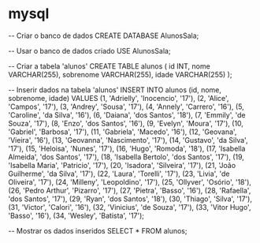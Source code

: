 # mysql

-- Criar o banco de dados
CREATE DATABASE AlunosSala;

-- Usar o banco de dados criado
USE AlunosSala;

-- Criar a tabela 'alunos'
CREATE TABLE alunos (
    id INT,
    nome VARCHAR(255),
    sobrenome VARCHAR(255),
    idade VARCHAR(255)
);

-- Inserir dados na tabela 'alunos'
INSERT INTO alunos (id, nome, sobrenome, idade) VALUES
    (1, 'Adrielly', 'Inocencio', '17'),
    (2, 'Alice', 'Campos', '17'),
    (3, 'Andrey', 'Sousa', '17'),
    (4, 'Annely', 'Carrero', '16'),
    (5, 'Caroline', 'da Silva', '16'),
    (6, 'Daiana', 'dos Santos', '18'),
    (7, 'Emmily', 'de Souza', '17'),
    (8, 'Enzo', 'dos Santos', '16'),
    (9, 'Evelyn', 'Moura', '17'),
    (10, 'Gabriel', 'Barbosa', '17'),
    (11, 'Gabriela', 'Macedo', '16'),
    (12, 'Geovana', 'Vieira', '16'),
    (13, 'Geovanna', 'Nascimento', '17'),
    (14, 'Gustavo', 'da Silva', '17'),
    (15, 'Heloisa', 'Nunes', '17'),
    (16, 'Hugo', 'Romoda', '18'),
    (17, 'Isabella Almeida', 'dos Santos', '17'),
    (18, 'Isabella Bertolo', 'dos Santos', '17'),
    (19, 'Isabella Maria', 'Patricio', '17'),
    (20, 'Isadora', 'Silveira', '17'),
    (21, 'João Guilherme', 'da Silva', '17'),
    (22, 'Laura', 'Torelli', '17'),
    (23, 'Livia', 'de Oliveira', '17'),
    (24, 'Milleny', 'Leopoldino', '17'),
    (25, 'Ollyver', 'Osório', '18'),
    (26, 'Pedro Arthur', 'Pizarro', '17'),
    (27, 'Pietra', 'Basso', '16'),
    (28, 'Rafaella', 'dos Santos', '17'),
    (29, 'Ryan', 'dos Santos', '18'),
    (30, 'Thiago', 'Silva', '17'),
    (31, 'Victor', 'Calori', '16'),
    (32, 'Vinicius', 'de Souza', '17'),
    (33, 'Vitor Hugo', 'Basso', '16'),
    (34, 'Wesley', 'Batista', '17');

-- Mostrar os dados inseridos
SELECT * FROM alunos;

